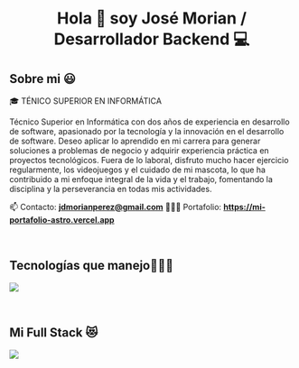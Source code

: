 <h1 align="center">Hola 👋  soy José Morian / Desarrollador Backend 💻 </h1> 

<h2>Sobre mi 😃</h2>
<!--Intro start-->

<p align="left">
🎓 TÉNICO SUPERIOR EN INFORMÁTICA

Técnico Superior en Informática con dos años de experiencia en desarrollo de software, apasionado por la tecnología y la innovación en el desarrollo de software. Deseo aplicar lo aprendido en mi carrera para generar soluciones a problemas de negocio y adquirir experiencia práctica en proyectos tecnológicos. Fuera de lo laboral, disfruto mucho hacer ejercicio regularmente, los videojuegos y el cuidado de mi mascota, lo que ha contribuido a mi enfoque integral de la vida y el trabajo, fomentando la disciplina y la perseverancia en todas mis actividades.

📫 Contacto: **jdmorianperez@gmail.com**
👨🏻‍💻 Portafolio: **https://mi-portafolio-astro.vercel.app**
<!--Intro end-->
  </p>
<br>

<h2 >Tecnologías que manejo👨🏻‍💻</h2>
<!--tech stack icons-->
<p align="left">
  <a href="https://skillicons.dev">
    <img src="https://skillicons.dev/icons?i=html,css,js,bootstrap,tailwind,php,mysql,laravel,astro,react,angular,nodejs,express,git,github&perline=12" />
  </a>
</p>
<br>

<h2 >Mi Full Stack 😻</h2>
<!--tech stack icons-->
<p align="left">
  <a href="https://skillicons.dev">
    <img src="https://skillicons.dev/icons?i=bootstrap,tailwind,php,laravel,angular,mysql&perline=12" />
  </a>
</p>
<br>
      
<!--- stats (end) -->

